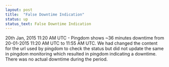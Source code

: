 ```yaml
---
layout: post
title:  "False Downtime Indication"
status: up
status_text: False Downtime Indication
---
```


20th Jan, 2015 11:20 AM UTC  - Pingdom shows ~36 minutes downtime from 20-01-2015 11:20 AM UTC to 11:55 AM UTC. We had changed the content for the url used by pingdom to check the status but did not update the same in pingdom monitoring which resulted in pingdom indicating a downtime. There was no actual downtime during the period.
